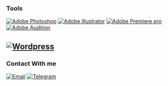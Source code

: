 ### Tools
[![Adobe Photoshop](https://img.shields.io/badge/Adobe_Photoshop-00c17f?logo=adobephotoshop&logoColor=black)](https://www.adobe.com/adobe/photoshop)
[![Adobe Illustrator](https://img.shields.io/badge/Adobe_Illustrator-9f0016?logo=adobeillustrator&logoColor=FF9A00)](https://www.adobe.com/uk/illustrator)
[![Adobe Premiere pro](https://img.shields.io/badge/Adobe_Premiere-110079?logo=adobepremierepro&logoColor=31A8FF)](https://www.adobe.com/premierepro)
[![Adobe Audition](https://img.shields.io/badge/Adobe_Audition-d5ce00?logo=adobeaudition&logoColor=002080)](https://www.adobe.com/uk/audition)

[![Wordpress](https://img.shields.io/badge/WordPress-white?logo=wordpress&logoColor=21759B)](https://wordpress.com)
-
### Contact With me
[![Email](https://img.shields.io/badge/Email-gamasaeekasra@gmail.com-blue?logo=Gmail&logoColor=EA4335)](mailto:gamasaeekasra@gmail.com)
[![Telegram](https://img.shields.io/badge/Telegram-@KasraG0-blue?logo=Telegram&logoColor=26A5E4)](https://t.me/KasraG0)
